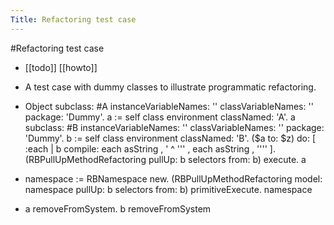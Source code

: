 ---Title: Refactoring test case---#Refactoring test case- [[todo]] [[howto]]- A test case with dummy classes to illustrate programmatic refactoring.- Object subclass: #A	instanceVariableNames: ''	classVariableNames: ''	package: 'Dummy'.a := self class environment classNamed: 'A'.a subclass: #B	instanceVariableNames: ''	classVariableNames: ''	package: 'Dummy'.b := self class environment classNamed: 'B'.($a to: $z) do: [ :each | 	b compile: each asString , ' ^ ''' , each asString , '''' ].(RBPullUpMethodRefactoring pullUp: b selectors from: b)	execute.a- namespace := RBNamespace new.(RBPullUpMethodRefactoring	model: namespace	pullUp: b selectors	from: b) primitiveExecute.namespace- a removeFromSystem.b removeFromSystem